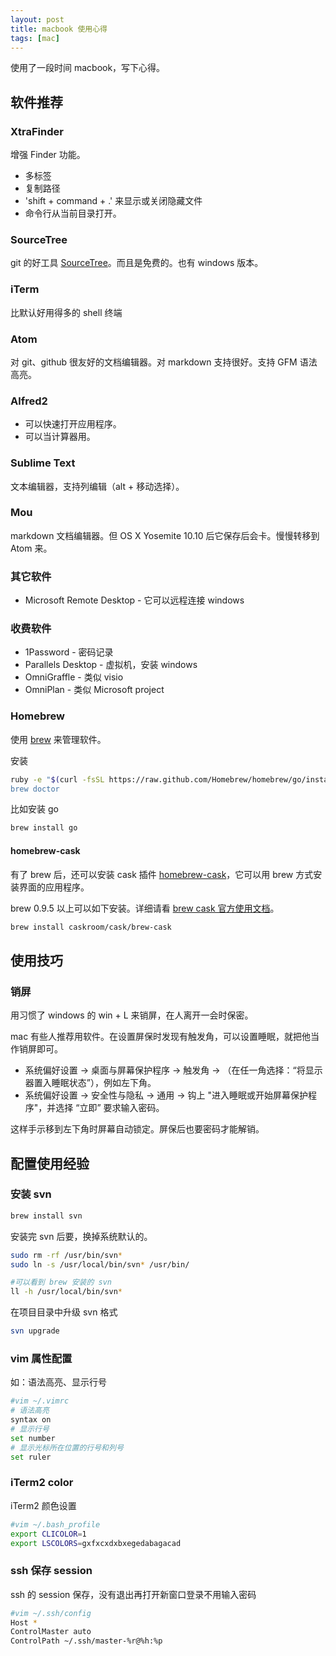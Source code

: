 ```yaml
---
layout: post
title: macbook 使用心得
tags: [mac]
---
```


使用了一段时间 macbook，写下心得。

## 软件推荐

### XtraFinder

增强 Finder 功能。

 * 多标签
 * 复制路径
 * 'shift + command + .' 来显示或关闭隐藏文件
 * 命令行从当前目录打开。

### SourceTree

git 的好工具 [SourceTree](http://www.sourcetreeapp.com/)。而且是免费的。也有 windows 版本。

### iTerm

比默认好用得多的 shell 终端

### Atom

对 git、github 很友好的文档编辑器。对 markdown 支持很好。支持 GFM 语法高亮。

### Alfred2

 * 可以快速打开应用程序。
 * 可以当计算器用。

### Sublime Text

文本编辑器，支持列编辑（alt + 移动选择）。

### Mou

markdown 文档编辑器。但 OS X Yosemite 10.10 后它保存后会卡。慢慢转移到 Atom 来。

### 其它软件

 * Microsoft Remote Desktop - 它可以远程连接 windows

### 收费软件

 * 1Password - 密码记录
 * Parallels Desktop - 虚拟机，安装 windows
 * OmniGraffle - 类似 visio
 * OmniPlan - 类似 Microsoft project

### Homebrew

使用 [brew](http://brew.sh/) 来管理软件。

安装

```bash
ruby -e "$(curl -fsSL https://raw.github.com/Homebrew/homebrew/go/install)”
brew doctor
```

比如安装 go

```bash
brew install go
```

#### homebrew-cask

有了 brew 后，还可以安装 cask 插件 [homebrew-cask](https://github.com/caskroom/homebrew-cask)，它可以用 brew 方式安装界面的应用程序。

brew 0.9.5 以上可以如下安装。详细请看 [brew cask 官方使用文档](https://github.com/caskroom/homebrew-cask/blob/master/USAGE.md)。

```bash
brew install caskroom/cask/brew-cask
```

## 使用技巧

### 销屏

用习惯了 windows 的 win + L 来销屏，在人离开一会时保密。

mac 有些人推荐用软件。在设置屏保时发现有触发角，可以设置睡眠，就把他当作销屏即可。

 * 系统偏好设置 -> 桌面与屏幕保护程序 -> 触发角 -> （在任一角选择：“将显示器置入睡眠状态”），例如左下角。
 * 系统偏好设置 -> 安全性与隐私 -> 通用 -> 钩上 "进入睡眠或开始屏幕保护程序"，并选择 “立即” 要求输入密码。

这样手示移到左下角时屏幕自动锁定。屏保后也要密码才能解销。

## 配置使用经验

### 安装 svn

```bash
brew install svn
```

安装完 svn 后要，换掉系统默认的。

```bash
sudo rm -rf /usr/bin/svn*
sudo ln -s /usr/local/bin/svn* /usr/bin/

#可以看到 brew 安装的 svn
ll -h /usr/local/bin/svn*
```

在项目目录中升级 svn 格式

```bash
svn upgrade
```

### vim 属性配置

如：语法高亮、显示行号

```bash
#vim ~/.vimrc
# 语法高亮
syntax on
# 显示行号
set number
# 显示光标所在位置的行号和列号
set ruler
```

### iTerm2 color

iTerm2 颜色设置

```bash
#vim ~/.bash_profile
export CLICOLOR=1
export LSCOLORS=gxfxcxdxbxegedabagacad
```

### ssh 保存 session

ssh 的 session  保存，没有退出再打开新窗口登录不用输入密码

```bash
#vim ~/.ssh/config
Host *
ControlMaster auto
ControlPath ~/.ssh/master-%r@%h:%p
```
